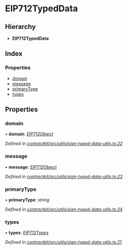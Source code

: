 # EIP712TypedData

## Hierarchy

* **EIP712TypedData**

## Index

### Properties

* [domain]()
* [message]()
* [primaryType]()
* [types]()

## Properties

### domain

• **domain**: [_EIP712Object_]()

_Defined in_ [_contractkit/src/utils/sign-typed-data-utils.ts:22_](https://github.com/celo-org/celo-monorepo/blob/master/packages/contractkit/src/utils/sign-typed-data-utils.ts#L22)

### message

• **message**: [_EIP712Object_]()

_Defined in_ [_contractkit/src/utils/sign-typed-data-utils.ts:23_](https://github.com/celo-org/celo-monorepo/blob/master/packages/contractkit/src/utils/sign-typed-data-utils.ts#L23)

### primaryType

• **primaryType**: _string_

_Defined in_ [_contractkit/src/utils/sign-typed-data-utils.ts:24_](https://github.com/celo-org/celo-monorepo/blob/master/packages/contractkit/src/utils/sign-typed-data-utils.ts#L24)

### types

• **types**: [_EIP712Types_]()

_Defined in_ [_contractkit/src/utils/sign-typed-data-utils.ts:21_](https://github.com/celo-org/celo-monorepo/blob/master/packages/contractkit/src/utils/sign-typed-data-utils.ts#L21)

